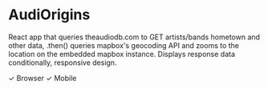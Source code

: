 # AudiOrigins

React app that queries theaudiodb.com to GET artists/bands hometown and other data, .then() queries mapbox's
geocoding API and zooms to the location on the embedded mapbox instance. Displays response data conditionally,
responsive design.

&check; Browser
&check; Mobile
